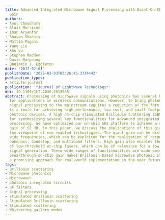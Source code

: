 ```yaml
---
title: Advanced Integrated Microwave Signal Processing with Giant On-Chip Brillouin
  Gain
authors:
- Amol Choudhary
- Blair Morrison
- Iman Aryanfar
- Shayan Shahnia
- Mattia Pagani
- Yang Liu
- Khu Vu
- Stephen Madden
- David Marpaung
- Benjamin J. Eggleton
date: '2017-02-01'
publishDate: '2025-01-03T02:26:45.373444Z'
publication_types:
- article-journal
publication: '*Journal of Lightwave Technology*'
doi: 10.1109/JLT.2016.2613558
abstract: Processing of microwave signals using photonics has several key advantages
  for applications in wireless communications. However, to bring photonic-based microwave
  signal processing to the mainstream requires a reduction of the form factor. Integration
  is a route for achieving high-performance, low-cost, and small-footprint microwave
  photonic devices. A high on-chip stimulated Brillouin scattering (SBS) gain is essential
  for synthesizing several key functionalities for advanced integrated microwave signal
  processing. We have optimized our on-chip SBS platform to achieve a record on-chip
  gain of 52 dB. In this paper, we discuss the implications of this giant gain from
  the viewpoint of new enabled technologies. The giant gain can be distributed over
  wide frequencies, which can be exploited for the realization of reconfigurable microwave
  bandpass, bandstop, and multiband filters. High gain also enables the demonstration
  of low-threshold on-chip lasers, which can be of relevance for a low-noise radio-frequency
  signal generation. These wide ranges of functionalities are made possible by the
  breakthrough on-chip gain makes Brillouin-based microwave photonic signal processing
  a promising approach for real-world implementation in the near future.
tags:
- Brillouin scattering
- Microwave photonics
- Microwaves
- photonic integrated circuits
- RF filters
- Signal processing
- stimulated Brillouin scattering
- Stimulated Brillouin scattering
- Stimulated scattering
- Whispering gallery modes
---
```

